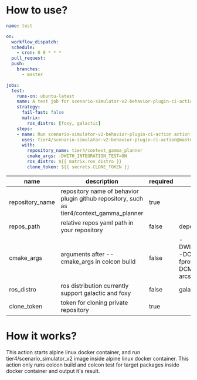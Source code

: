 # How to use?

```yaml
name: test

on:
  workflow_dispatch:
  schedule:
    - cron: 0 0 * * *
  pull_request:
  push:
    branches:
      - master

jobs:
  test:
    runs-on: ubuntu-latest
    name: A test job for scenario-simulator-v2-behavior-plugin-ci-action
    strategy:
      fail-fast: false
      matrix:
        ros_distro: [foxy, galactic]
    steps:
    - name: Run scenario-simulator-v2-behavior-plugin-ci-action action
      uses: tier4/scenario-simulator-v2-behavior-plugin-ci-action@master
      with:
        repository_name: tier4/context_gamma_planner
        cmake_args: -DWITH_INTEGRATION_TEST=ON
        ros_distro: ${{ matrix.ros_distro }}
        clone_token: ${{ secrets.CLONE_TOKEN }} 
```

|      name       |                                        description                                        | required |                                                             default                                                             |
| --------------- | ----------------------------------------------------------------------------------------- | -------- | ------------------------------------------------------------------------------------------------------------------------------- |
| repository_name | repository name of behavior plugin github repository, such as tier4/context_gamma_planner | true     |                                                                                                                                 |
| repos_path      | relative repos yaml path in your repository                                               | false    | dependency.yaml                                                                                                                 |
| cmake_args      | arguments after --cmake_args in colcon build                                              | false    | -DWITH_INTEGRATION_TEST=ON  -DCMAKE_CXX_FLAGS='-fprofile-arcs -ftest-coverage' -DCMAKE_C_FLAGS='-fprofile-arcs -ftest-coverage' |
| ros_distro      | ros distribution currently support galactic and foxy                                      | false    | galactic                                                                                                                        |
| clone_token     | token for cloning private repository                                                      | true     |                                                                                                                                 |

# How it works?

This action starts alpine linux docker container, and run tier4/scenario_simulator_v2 image inside alpine linux docker container.
This action only runs colcon build and colcon test for target packages inside docker container and output it's result.